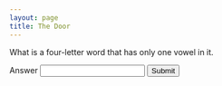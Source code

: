 ```yaml
---
layout: page
title: The Door
---
```

<div id="box">
	<p>What is a four-letter word that has only one vowel in it.</p>
  <form>
    <label for="answer">Answer</label>
    <input type="password" name="answer" />
    <button type="submit">Submit</button>
  </form>
</div>
<script>
var firstTimeUrl = document.URL;
  document.addEventListener('change', function() {
  var currentPageUrl = document.URL;
  var url = new URL(currentPageUrl);
  var isVariantUrl = url.searchParams.get("answer");
  currentPageUrl = isVariantUrl ? currentPageUrl :isVariantUrl;
    if(currentPageUrl && firstTimeUrl != currentPageUrl) {
      firstTimeUrl = currentPageUrl;
      alert('variant_id: '+isVariantUrl+'')
    }
  });

  const ansArray = ["true","correct","ya","betul","yes","yup","yups","👍"]
  const queryString = window.location.search
  console.log("queryString = \"" + queryString + "\"")
  const ansRegex = /[^\?answer=]/
  if(ansRegex.test(queryString)) {
    const ans = queryString.substr(queryString.indexOf("=") + 1);
    console.log("ans = \"" + ans + "\"")
    if(ansArray.includes(ans.toLowerCase())) {
      const box = document.getElementById('box')
      box.innerHTML = "👀<br /><ol><li><a href='#'>Link 1</a></li><li><a href='#'>Link 1</a></li></ol>"
    }
  }
</script>